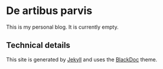 # De artibus parvis

This is my personal blog. It is currently empty.

## Technical details

This site is generated by [Jekyll](https://jekyllrb.com) and uses the [BlackDoc](https://github.com/karloespiritu/BlackDoc) theme.

